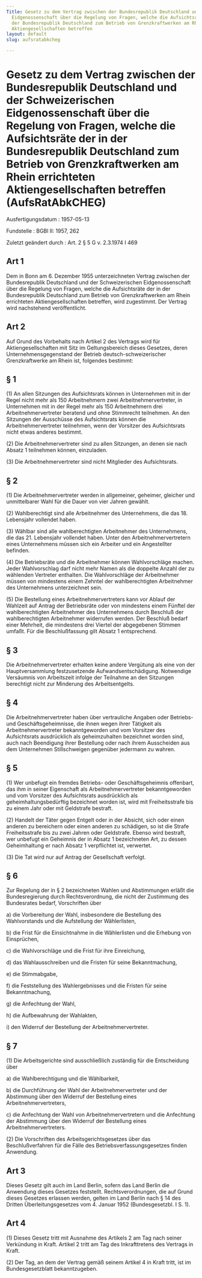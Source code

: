 ```yaml
---
Title: Gesetz zu dem Vertrag zwischen der Bundesrepublik Deutschland und der Schweizerischen
  Eidgenossenschaft über die Regelung von Fragen, welche die Aufsichtsräte der in
  der Bundesrepublik Deutschland zum Betrieb von Grenzkraftwerken am Rhein errichteten
  Aktiengesellschaften betreffen
layout: default
slug: aufsratabkcheg

---
```


# Gesetz zu dem Vertrag zwischen der Bundesrepublik Deutschland und der Schweizerischen Eidgenossenschaft über die Regelung von Fragen, welche die Aufsichtsräte der in der Bundesrepublik Deutschland zum Betrieb von Grenzkraftwerken am Rhein errichteten Aktiengesellschaften betreffen (AufsRatAbkCHEG)

Ausfertigungsdatum
:   1957-05-13

Fundstelle
:   BGBl II: 1957, 262

Zuletzt geändert durch
:   Art. 2 § 5 G v. 2.3.1974 I 469


## Art 1

Dem in Bonn am 6. Dezember 1955 unterzeichneten Vertrag zwischen der
Bundesrepublik Deutschland und der Schweizerischen Eidgenossenschaft
über die Regelung von Fragen, welche die Aufsichtsräte der in der
Bundesrepublik Deutschland zum Betrieb von Grenzkraftwerken am Rhein
errichteten Aktiengesellschaften betreffen, wird zugestimmt. Der
Vertrag wird nachstehend veröffentlicht.


## Art 2

Auf Grund des Vorbehalts nach Artikel 2 des Vertrags wird für
Aktiengesellschaften mit Sitz im Geltungsbereich dieses Gesetzes,
deren Unternehmensgegenstand der Betrieb deutsch-schweizerischer
Grenzkraftwerke am Rhein ist, folgendes bestimmt:


## § 1

(1) An allen Sitzungen des Aufsichtsrats können in Unternehmen mit in
der Regel nicht mehr als 150 Arbeitnehmern zwei Arbeitnehmervertreter,
in Unternehmen mit in der Regel mehr als 150 Arbeitnehmern drei
Arbeitnehmervertreter beratend und ohne Stimmrecht teilnehmen. An den
Sitzungen der Ausschüsse des Aufsichtsrats können die
Arbeitnehmervertreter teilnehmen, wenn der Vorsitzer des Aufsichtsrats
nicht etwas anderes bestimmt.

(2) Die Arbeitnehmervertreter sind zu allen Sitzungen, an denen sie
nach Absatz 1 teilnehmen können, einzuladen.

(3) Die Arbeitnehmervertreter sind nicht Mitglieder des Aufsichtsrats.


## § 2

(1) Die Arbeitnehmervertreter werden in allgemeiner, geheimer,
gleicher und unmittelbarer Wahl für die Dauer von vier Jahren gewählt.

(2) Wahlberechtigt sind alle Arbeitnehmer des Unternehmens, die das
18\. Lebensjahr vollendet haben.

(3) Wählbar sind alle wahlberechtigten Arbeitnehmer des Unternehmens,
die das 21. Lebensjahr vollendet haben. Unter den
Arbeitnehmervertretern eines Unternehmens müssen sich ein Arbeiter und
ein Angestellter befinden.

(4) Die Betriebsräte und die Arbeitnehmer können Wahlvorschläge
machen. Jeder Wahlvorschlag darf nicht mehr Namen als die doppelte
Anzahl der zu wählenden Vertreter enthalten. Die Wahlvorschläge der
Arbeitnehmer müssen von mindestens einem Zehntel der wahlberechtigten
Arbeitnehmer des Unternehmens unterzeichnet sein.

(5) Die Bestellung eines Arbeitnehmervertreters kann vor Ablauf der
Wahlzeit auf Antrag der Betriebsräte oder von mindestens einem Fünftel
der wahlberechtigten Arbeitnehmer des Unternehmens durch Beschluß der
wahlberechtigten Arbeitnehmer widerrufen werden. Der Beschluß bedarf
einer Mehrheit, die mindestens drei Viertel der abgegebenen Stimmen
umfaßt. Für die Beschlußfassung gilt Absatz 1 entsprechend.


## § 3

Die Arbeitnehmervertreter erhalten keine andere Vergütung als eine von
der Hauptversammlung festzusetzende Aufwandsentschädigung. Notwendige
Versäumnis von Arbeitszeit infolge der Teilnahme an den Sitzungen
berechtigt nicht zur Minderung des Arbeitsentgelts.


## § 4

Die Arbeitnehmervertreter haben über vertrauliche Angaben oder
Betriebs- und Geschäftsgeheimnisse, die ihnen wegen ihrer Tätigkeit
als Arbeitnehmervertreter bekanntgeworden und vom Vorsitzer des
Aufsichtsrats ausdrücklich als geheimzuhalten bezeichnet worden sind,
auch nach Beendigung ihrer Bestellung oder nach ihrem Ausscheiden aus
dem Unternehmen Stillschweigen gegenüber jedermann zu wahren.


## § 5

(1) Wer unbefugt ein fremdes Betriebs- oder Geschäftsgeheimnis
offenbart, das ihm in seiner Eigenschaft als Arbeitnehmervertreter
bekanntgeworden und vom Vorsitzer des Aufsichtsrats ausdrücklich als
geheimhaltungsbedürftig bezeichnet worden ist, wird mit
Freiheitsstrafe bis zu einem Jahr oder mit Geldstrafe bestraft.

(2) Handelt der Täter gegen Entgelt oder in der Absicht, sich oder
einen anderen zu bereichern oder einen anderen zu schädigen, so ist
die Strafe Freiheitsstrafe bis zu zwei Jahren oder Geldstrafe. Ebenso
wird bestraft, wer unbefugt ein Geheimnis der in Absatz 1 bezeichneten
Art, zu dessen Geheimhaltung er nach Absatz 1 verpflichtet ist,
verwertet.

(3) Die Tat wird nur auf Antrag der Gesellschaft verfolgt.


## § 6

Zur Regelung der in § 2 bezeichneten Wahlen und Abstimmungen erläßt
die Bundesregierung durch Rechtsverordnung, die nicht der Zustimmung
des Bundesrates bedarf, Vorschriften über

a)  die Vorbereitung der Wahl, insbesondere die Bestellung des
    Wahlvorstands und die Aufstellung der Wählerlisten,


b)  die Frist für die Einsichtnahme in die Wählerlisten und die Erhebung
    von Einsprüchen,


c)  die Wahlvorschläge und die Frist für ihre Einreichung,


d)  das Wahlausschreiben und die Fristen für seine Bekanntmachung,


e)  die Stimmabgabe,


f)  die Feststellung des Wahlergebnisses und die Fristen für seine
    Bekanntmachung,


g)  die Anfechtung der Wahl,


h)  die Aufbewahrung der Wahlakten,


i)  den Widerruf der Bestellung der Arbeitnehmervertreter.





## § 7

(1) Die Arbeitsgerichte sind ausschließlich zuständig für die
Entscheidung über

a)  die Wahlberechtigung und die Wählbarkeit,


b)  die Durchführung der Wahl der Arbeitnehmervertreter und der Abstimmung
    über den Widerruf der Bestellung eines Arbeitnehmervertreters,


c)  die Anfechtung der Wahl von Arbeitnehmervertretern und die Anfechtung
    der Abstimmung über den Widerruf der Bestellung eines
    Arbeitnehmervertreters.




(2) Die Vorschriften des Arbeitsgerichtsgesetzes über das
Beschlußverfahren für die Fälle des Betriebsverfassungsgesetzes finden
Anwendung.


## Art 3

Dieses Gesetz gilt auch im Land Berlin, sofern das Land Berlin die
Anwendung dieses Gesetzes feststellt. Rechtsverordnungen, die auf
Grund dieses Gesetzes erlassen werden, gelten im Land Berlin nach § 14
des Dritten Überleitungsgesetzes vom 4. Januar 1952 (Bundesgesetzbl. I
S. 1).


## Art 4

(1) Dieses Gesetz tritt mit Ausnahme des Artikels 2 am Tag nach seiner
Verkündung in Kraft. Artikel 2 tritt am Tag des Inkrafttretens des
Vertrags in Kraft.

(2) Der Tag, an dem der Vertrag gemäß seinem Artikel 4 in Kraft tritt,
ist im Bundesgesetzblatt bekanntzugeben.

